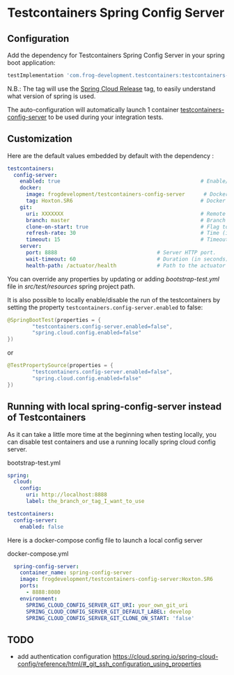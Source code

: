 # Testcontainers Spring Config Server
## Configuration
Add the dependency for Testcontainers Spring Config Server in your spring boot application:

```groovy
testImplementation 'com.frog-development.testcontainers:testcontainers-config-server:Hoxton.SR6'
```

N.B.: The tag will use the [Spring Cloud Release](https://github.com/spring-projects/spring-cloud/wiki/Spring-Cloud-Hoxton-Release-Notes) tag, to easily understand what version of spring is used.

The auto-configuration will automatically launch 1 container [testcontainers-config-server](https://hub.docker.com/repository/docker/frogdevelopment/testcontainers-config-server) to be used during your integration tests.

## Customization
Here are the default values embedded by default with the dependency : 
```yaml
testcontainers:
  config-server:
    enabled: true                                             # Enable/Disable configuration of config server on startup.
    docker:
      image: frogdevelopment/testcontainers-config-server      # Docker image to use.
      tag: Hoxton.SR6                                         # Docker tag to use.
    git:
      uri: XXXXXXX                                            # Remote Git repository to use.
      branch: master                                          # Branch of the repository to use.
      clone-on-start: true                                    # Flag to indicate that the repository should be cloned on startup (not on demand). Generally leads to slower startup but faster first query.
      refresh-rate: 30                                        # Time (in seconds) between refresh of the git repository, defaults to 30 seconds.
      timeout: 15                                             # Timeout (in seconds) for obtaining HTTP or SSH connection (if applicable), defaults to 5 seconds.
    server:
      port: 8888                                # Server HTTP port.
      wait-timeout: 60                          # Duration (in seconds) of waiting time until container treated as started, defaults to 60 seconds
      health-path: /actuator/health             # Path to the actuator health's endpoint, default to "/actuator/health".
```

You can override any properties by updating or adding _bootstrap-test.yml_ file in _src/test/resources_ spring project path. 

It is also possible to locally enable/disable the run of the testcontainers by setting the property `testcontainers.config-server.enabled` to false:
```java
@SpringBootTest(properties = {
        "testcontainers.config-server.enabled=false",
        "spring.cloud.config.enabled=false"
})
```
or
```java
@TestPropertySource(properties = {
        "testcontainers.config-server.enabled=false",
        "spring.cloud.config.enabled=false"
})
```

## Running with local spring-config-server instead of Testcontainers

As it can take a little more time at the beginning when testing locally, you can disable test containers and use a running locally spring cloud config server.

bootstrap-test.yml
```yaml
spring:
  cloud:
    config:
      uri: http://localhost:8888
      label: the_branch_or_tag_I_want_to_use

testcontainers:
  config-server:
    enabled: false
```

Here is a docker-compose config file to launch a local config server

docker-compose.yml
```yaml
  spring-config-server:
    container_name: spring-config-server
    image: frogdevelopment/testcontainers-config-server:Hoxton.SR6
    ports:
      - 8888:8080
    environment:
      SPRING_CLOUD_CONFIG_SERVER_GIT_URI: your_own_git_uri
      SPRING_CLOUD_CONFIG_SERVER_GIT_DEFAULT_LABEL: develop
      SPRING_CLOUD_CONFIG_SERVER_GIT_CLONE_ON_START: 'false'
```
## TODO
- add authentication configuration
https://cloud.spring.io/spring-cloud-config/reference/html/#_git_ssh_configuration_using_properties
